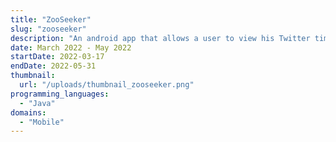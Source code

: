 ```yaml
---
title: "ZooSeeker"
slug: "zooseeker"
description: "An android app that allows a user to view his Twitter timeline and post a new tweet."
date: March 2022 - May 2022
startDate: 2022-03-17
endDate: 2022-05-31
thumbnail:
  url: "/uploads/thumbnail_zooseeker.png"
programming_languages:
  - "Java"
domains:
  - "Mobile"
---
```

